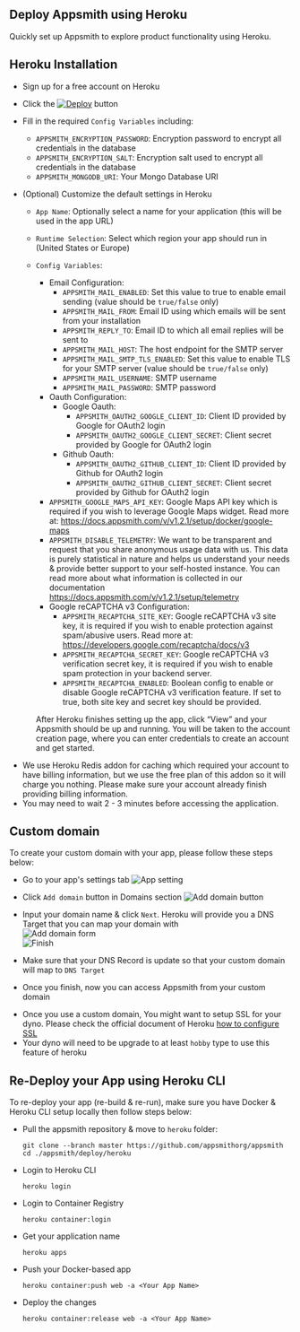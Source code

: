 ## Deploy Appsmith using Heroku

Quickly set up Appsmith to explore product functionality using Heroku.

## Heroku Installation

- Sign up for a free account on Heroku
- Click the [![Deploy](https://www.herokucdn.com/deploy/button.svg)](https://heroku.com/deploy?template=https://github.com/appsmithorg/appsmith/tree/master) button
- Fill in the required `Config Variables` including:
  - `APPSMITH_ENCRYPTION_PASSWORD`: Encryption password to encrypt all credentials in the database
  - `APPSMITH_ENCRYPTION_SALT`: Encryption salt used to encrypt all credentials in the database
  - `APPSMITH_MONGODB_URI`: Your Mongo Database URI
- (Optional) Customize the default settings in Heroku

  - `App Name`: Optionally select a name for your application (this will be used in the app URL)
  - `Runtime Selection`: Select which region your app should run in (United States or Europe)
  - `Config Variables`:

    - Email Configuration:
      - `APPSMITH_MAIL_ENABLED`: Set this value to true to enable email sending (value should be `true/false` only)
      - `APPSMITH_MAIL_FROM`: Email ID using which emails will be sent from your installation
      - `APPSMITH_REPLY_TO`: Email ID to which all email replies will be sent to
      - `APPSMITH_MAIL_HOST`: The host endpoint for the SMTP server
      - `APPSMITH_MAIL_SMTP_TLS_ENABLED`: Set this value to enable TLS for your SMTP server (value should be `true/false` only)
      - `APPSMITH_MAIL_USERNAME`: SMTP username
      - `APPSMITH_MAIL_PASSWORD`: SMTP password
    - Oauth Configuration:
      - Google Oauth:
        - `APPSMITH_OAUTH2_GOOGLE_CLIENT_ID`: Client ID provided by Google for OAuth2 login
        - `APPSMITH_OAUTH2_GOOGLE_CLIENT_SECRET`: Client secret provided by Google for OAuth2 login
      - Github Oauth:
        - `APPSMITH_OAUTH2_GITHUB_CLIENT_ID`: Client ID provided by Github for OAuth2 login
        - `APPSMITH_OAUTH2_GITHUB_CLIENT_SECRET`: Client secret provided by Github for OAuth2 login
    - `APPSMITH_GOOGLE_MAPS_API_KEY`: Google Maps API key which is required if you wish to leverage Google Maps widget. Read more at: https://docs.appsmith.com/v/v1.2.1/setup/docker/google-maps
    - `APPSMITH_DISABLE_TELEMETRY`: We want to be transparent and request that you share anonymous usage data with us. This data is purely statistical in nature and helps us understand your needs & provide better support to your self-hosted instance. You can read more about what information is collected in our documentation https://docs.appsmith.com/v/v1.2.1/setup/telemetry
    - Google reCAPTCHA v3 Configuration:
      - `APPSMITH_RECAPTCHA_SITE_KEY`: Google reCAPTCHA v3 site key, it is required if you wish to enable protection against spam/abusive users. Read more at: https://developers.google.com/recaptcha/docs/v3
      - `APPSMITH_RECAPTCHA_SECRET_KEY`: Google reCAPTCHA v3 verification secret key, it is required if you wish to enable spam protection in your backend server.
      - `APPSMITH_RECAPTCHA_ENABLED`: Boolean config to enable or disable Google reCAPTCHA v3 verification feature. If set to true, both site key and secret key should be provided.

    After Heroku finishes setting up the app, click “View” and your Appsmith should be up and running. You will be taken to the account creation page, where you can enter credentials to create an account and get started.

<!-- {% hint style="warning" %} -->

- We use Heroku Redis addon for caching which required your account to have billing information, but we use the free plan of this addon so it will charge you nothing. Please make sure your account already finish providing billing information.
- You may need to wait 2 - 3 minutes before accessing the application.
  <!-- {% endhint %} -->

## Custom domain

To create your custom domain with your app, please follow these steps below:

- Go to your app's settings tab
  ![App setting](./images/app-settings.png)
- Click `Add domain` button in Domains section
  ![Add domain button](./images/add-domain-button.png)
- Input your domain name & click `Next`. Heroku will provide you a DNS Target that you can map your domain with  
  ![Add domain form](./images/add-domain-form.png)  
  ![Finish](./images/finish.png)

- Make sure that your DNS Record is update so that your custom domain will map to `DNS Target`

- Once you finish, now you can access Appsmith from your custom domain

<!-- {% hint style="warning" %} -->

- Once you use a custom domain, You might want to setup SSL for your dyno. Please check the official document of Heroku [how to configure SSL](https://devcenter.heroku.com/articles/ssl)
- Your dyno will need to be upgrade to at least `hobby` type to use this feature of heroku

<!-- {% endhint %} -->

## Re-Deploy your App using Heroku CLI

To re-deploy your app (re-build & re-run), make sure you have Docker & Heroku CLI setup locally then follow steps below:

- Pull the appsmith repository & move to `heroku` folder:
  ```
  git clone --branch master https://github.com/appsmithorg/appsmith
  cd ./appsmith/deploy/heroku
  ```
- Login to Heroku CLI
  ```
  heroku login
  ```
- Login to Container Registry
  ```
  heroku container:login
  ```
- Get your application name
  ```
  heroku apps
  ```
- Push your Docker-based app
  ```
  heroku container:push web -a <Your App Name>
  ```
- Deploy the changes
  ```
  heroku container:release web -a <Your App Name>
  ```
